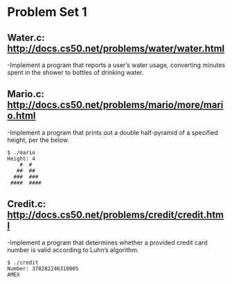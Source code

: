 # Problem Set 1

## Water.c: http://docs.cs50.net/problems/water/water.html
  -Implement a program that reports a user’s water usage, converting minutes spent in the shower to bottles of drinking water.

## Mario.c: http://docs.cs50.net/problems/mario/more/mario.html
  -Implement a program that prints out a double half-pyramid of a specified height, per the below.

    $ ./mario
    Height: 4
        #  #
       ##  ##
      ###  ###
     ####  ####
     
## Credit.c: http://docs.cs50.net/problems/credit/credit.html
  -Implement a program that determines whether a provided credit card number is valid according to Luhn’s algorithm.
  
    $ ./credit
    Number: 378282246310005
    AMEX
